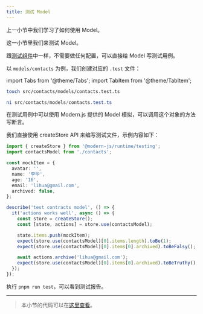```yaml
---
title: 测试 Model
---
```


上一小节中我们学习了如何使用 Model。

这一小节里我们来测试 Model。

跟[测试组件​​​](../c06-css-and-component/6.6-testing.md)中一样，不需要做任何配置，可以直接给 Model 写测试用例。

以 `models/contacts` 为例，我们创建对应的 `.test` 文件：

import Tabs from '@theme/Tabs';
import TabItem from '@theme/TabItem';

<Tabs>
<TabItem value="macOS" label="macOS" default>

```bash
touch src/contacts/models/contacts.test.ts
```

</TabItem>
<TabItem value="Windows" label="Windows">

```powershell
ni src/contacts/models/contacts.test.ts
```

</TabItem>
</Tabs>

在测试用例中可以使用 Modern.js 提供的 Model 模拟，可以调用这个对象的方法写断言。

我们直接使用 createStore API 来编写测试文件，示例内容如下：

```ts
import { createStore } from '@modern-js/runtime/testing';
import contactsModel from './contacts';

const mockItem = {
  avatar: '',
  name: '李华',
  age: '16',
  email: 'lihua@gmail.com',
  archived: false,
};

describe('test contracts model', () => {
  it('actions works well', async () => {
    const store = createStore();
    const [state, actions] = store.use(contactsModel);

    state.items.push(mockItem);
    expect(store.use(contactsModel)[0].items.length).toBe(1);
    expect(store.use(contactsModel)[0].items[0].archived).toBeFalsy();

    await actions.archive('lihua@gmail.com');
    expect(store.use(contactsModel)[0].items[0].archived).toBeTruthy();
  });
});
```

执行 `pnpm run test`，可以看到测试报告。

---

> 本小节的代码可以在[这里查看](https://github.com/modern-js-dev/modern-js-examples/tree/main/tutorials/c10/hello-modern-4)。

